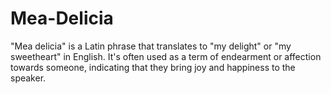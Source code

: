 # Mea-Delicia
"Mea delicia" is a Latin phrase that translates to "my delight" or "my sweetheart" in English. It's often used as a term of endearment or affection towards someone, indicating that they bring joy and happiness to the speaker.



